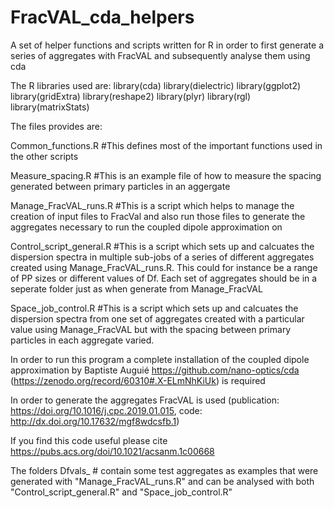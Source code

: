 # FracVAL_cda_helpers
A set of helper functions and scripts written for R in order to first generate a series of aggregates with FracVAL and subsequently analyse them using cda

The R libraries used are: 
library(cda)
library(dielectric)
library(ggplot2)
library(gridExtra)
library(reshape2)
library(plyr)
library(rgl)
library(matrixStats)


The files provides are:

Common_functions.R
	#This defines most of the important functions used in the other scripts

Measure_spacing.R
	#This is an example file of how to measure the spacing generated between primary particles in an aggergate

Manage_FracVAL_runs.R
	#This is a script which helps to manage the creation of input files to FracVal and also run those files to generate the aggregates necessary to run the coupled dipole approximation on

Control_script_general.R
	#This is a script which sets up and calcuates the dispersion spectra in multiple sub-jobs of a series of different aggregates created using Manage_FracVAL_runs.R. 
	 This could for instance be a range of PP sizes or different values of Df. Each set of aggregates should be in a seperate folder just as when generate from Manage_FracVAL

Space_job_control.R
	#This is a script which sets up and calcuates the dispersion spectra from one set of aggregates created with a particular value using Manage_FracVAL but with the spacing between
	 primary particles in each aggregate varied.

In order to run this program a complete installation of the coupled dipole approximation by Baptiste Auguié https://github.com/nano-optics/cda (https://zenodo.org/record/60310#.X-ELmNhKiUk) is required

In order to generate the aggregates FracVAL is used (publication: https://doi.org/10.1016/j.cpc.2019.01.015, code: http://dx.doi.org/10.17632/mgf8wdcsfb.1)

If you find this code useful please cite https://pubs.acs.org/doi/10.1021/acsanm.1c00668

The folders Dfvals_ # contain some test aggregates as examples that were generated with "Manage_FracVAL_runs.R" and can be analysed with both "Control_script_general.R" and "Space_job_control.R"
